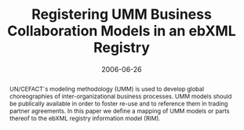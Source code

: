 ---
abstract: UN/CEFACT´s modeling methodology (UMM) is used to develop global choreographies
  of inter-organizational business processes. UMM models should be publically available
  in order to foster re-use and to reference them in trading partner agreements. In
  this paper we define a mapping of UMM models or parts thereof to the ebXML registry
  information model (RIM).
authors:
- Birgit Hofreiter
- Christian Huemer
- Marco Zapletal
date: '2006-06-26'
featured: false
publication_types:
- '0'
publishDate: '2006-06-26'
title: Registering UMM Business Collaboration Models in an ebXML Registry
url_pdf: http://publik.tuwien.ac.at/files/hidden/pub-inf_3613_610aa45fb0d0b625a02d3f3611ee52d3.pdf
---